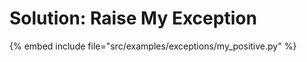 # Solution: Raise My Exception



{% embed include file="src/examples/exceptions/my_positive.py" %}
